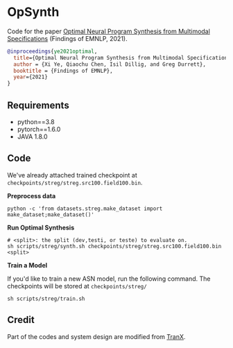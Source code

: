 # OpSynth


Code for the paper [Optimal Neural Program Synthesis from Multimodal Specifications](https://arxiv.org/abs/2010.01678) (Findings of EMNLP, 2021).

```bibtex
@inproceedings{ye2021optimal,
  title={Optimal Neural Program Synthesis from Multimodal Specifications},
  author = {Xi Ye, Qiaochu Chen, Isil Dillig, and Greg Durrett},
  booktitle = {Findings of EMNLP},
  year={2021}
}

```


## Requirements
* python==3.8
* pytorch==1.6.0
* JAVA 1.8.0

## Code
We've already attached trained checkpoint at `checkpoints/streg/streg.src100.field100.bin`.

**Preprocess data**

```
python -c 'from datasets.streg.make_dataset import make_dataset;make_dataset()'

```

**Run Optimal Synthesis**

```
# <split>: the split (dev,testi, or teste) to evaluate on.
sh scripts/streg/synth.sh checkpoints/streg/streg.src100.field100.bin <split>

```

**Train a Model**

If you'd like to train a new ASN model, run the following command. The checkpoints will be stored at `checkpoints/streg/`
```
sh scripts/streg/train.sh
```


## Credit
Part of the codes and system design are modified from [TranX](https://github.com/pcyin/tranX).